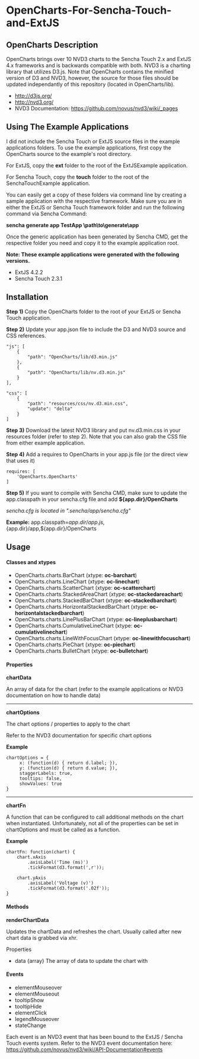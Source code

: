 OpenCharts-For-Sencha-Touch-and-ExtJS
=====================================

## OpenCharts Description

OpenCharts brings over 10 NVD3 charts to the Sencha Touch 2.x and ExtJS 4.x frameworks and is backwards compatible with both. NVD3 is a charting library that utilizes D3.js. Note that OpenCharts contains the minified version of D3 and NVD3, however, the source for those files should be updated independantly of this repository (located in OpenCharts/lib).

- http://d3js.org/
- http://nvd3.org/
- NVD3 Documentation: https://github.com/novus/nvd3/wiki/_pages

## Using The Example Applications

I did not include the Sencha Touch or ExtJS source files in the example applications folders. To use the example applications, first copy the OpenCharts source to the example's root directory.

For ExtJS, copy the **ext** folder to the root of the ExtJSExample application.

For Sencha Touch, copy the **touch** folder to the root of the SenchaTouchExample application.

You can easily get a copy of these folders via command line by creating a sample application with the respective framework. Make sure you are in either the ExtJS or Sencha Touch framework folder and run the following command via Sencha Command:

**sencha generate app TestApp \path\to\generate\app**

Once the generic application has been generated by Sencha CMD, get the respective folder you need and copy it to the example application root.

**Note: These example applications were generated with the following versions.**

- ExtJS 4.2.2
- Sencha Touch 2.3.1

## Installation

**Step 1)** Copy the OpenCharts folder to the root of your ExtJS or Sencha Touch application.

**Step 2)** Update your app.json file to include the D3 and NVD3 source and CSS references.

    "js": [
        {
            "path": "OpenCharts/lib/d3.min.js"
        },
        {
            "path": "OpenCharts/lib/nv.d3.min.js"
        }
    ],

    "css": [
        {
            "path": "resources/css/nv.d3.min.css",
            "update": "delta"
        }
    ]

**Step 3)** Download the latest NVD3 library and put nv.d3.min.css in your resources folder (refer to step 2). Note that you can also grab the CSS file from either example application.

**Step 4)** Add a requires to OpenCharts in your app.js file (or the direct view that uses it)

    requires: [
        'OpenCharts.OpenCharts'
    ]

**Step 5)** If you want to compile with Sencha CMD, make sure to update the app.classpath in your sencha.cfg file and add **${app.dir}/OpenCharts**

*sencha.cfg is located in ".sencha/app/sencha.cfg"*

**Example:** app.classpath=${app.dir}/app.js,${app.dir}/app,${app.dir}/OpenCharts

## Usage

#### Classes and xtypes

- OpenCharts.charts.BarChart (xtype: **oc-barchart**)
- OpenCharts.charts.LineChart (xtype: **oc-linechart**)
- OpenCharts.charts.ScatterChart (xtype: **oc-scatterchart**)
- OpenCharts.charts.StackedAreaChart (xtype: **oc-stackedareachart**)
- OpenCharts.charts.StackedBarChart (xtype: **oc-stackedbarchart**)
- OpenCharts.charts.HorizontalStackedBarChart (xtype: **oc-horizontalstackedbarchart**)
- OpenCharts.charts.LinePlusBarChart (xtype: **oc-lineplusbarchart**)
- OpenCharts.charts.CumulativeLineChart (xtype: **oc-cumulativelinechart**)
- OpenCharts.charts.LineWithFocusChart (xtype: **oc-linewithfocuschart**)
- OpenCharts.charts.PieChart (xtype: **oc-piechart**)
- OpenCharts.charts.BulletChart (xtype: **oc-bulletchart**)

#### Properties

**chartData**

An array of data for the chart (refer to the example applications or NVD3 documentation on how to handle data)

***

**chartOptions**

The chart options / properties to apply to the chart

Refer to the NVD3 documentation for specific chart options

**Example**

    chartOptions = {
         x: (function(d) { return d.label; }),
         y: (function(d) { return d.value; }),
         staggerLabels: true,
         tooltips: false,
         showValues: true
    }
    
***
    
**chartFn**

A function that can be configured to call additional methods on the chart when instantiated. Unfortunately, not all of the properties can be set in chartOptions and must be called as a function.

**Example**

    chartFn: function(chart) {
        chart.xAxis
            .axisLabel('Time (ms)')
            .tickFormat(d3.format(',r'));

        chart.yAxis
            .axisLabel('Voltage (v)')
            .tickFormat(d3.format('.02f'));
    }
    
#### Methods

**renderChartData**

Updates the chartData and refreshes the chart. Usually called after new chart data is grabbed via xhr.

Properties
- data {array}
The array of data to update the chart with

#### Events

- elementMouseover
- elementMouseout
- tooltipShow
- tooltipHide
- elementClick
- legendMouseover
- stateChange

Each event is an NVD3 event that has been bound to the ExtJS / Sencha Touch events system. Refer to the NVD3 event documentation here: https://github.com/novus/nvd3/wiki/API-Documentation#events